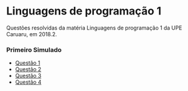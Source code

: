 # Linguagens de programação 1

Questões resolvidas da matéria Linguagens de programação 1 da UPE Caruaru, em 2018.2.

### Primeiro Simulado

- [Questão 1](./p1_q1.c)
- [Questão 2](./p1_q2.c)
- [Questão 3](./p1_q3.c)
- [Questão 4](./p1_q4.c)
